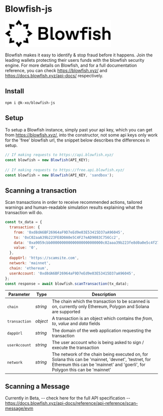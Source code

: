 # Blowfish-js

<p>
<img title="Blowfish" src= "./assets/blowfishlogo.svg" width="350px"/>
</p>

Blowfish makes it easy to identify & stop fraud before it happens. Join the leading wallets protecting their users funds with the blowfish security engine. For more details on Blowfish, and for a full documentation reference, you can check https://blowfish.xyz/ and https://docs.blowfish.xyz/api-docs/ respectively.

## Install
```sh
npm i @k-xo/blowfish-js
```

## Setup

To setup a Blowfish instance, simply past your api key, which you can get from https://blowfish.xyz/, into the constructor, not some api keys only work for the 'free' blowfish url, the snippet below describes the differences in setup.

```js
// If making requests to https://api.blowfish.xyz/
const blowfish = new Blowfish(API_KEY);

// If making requests to https://free.api.blowfish.xyz/
const blowfish = new Blowfish(API_KEY, 'sandbox');
```

## Scanning a transaction

Scan transactions in order to receive recommended actions, tailored warnings and human-readable simulation results explaining what the transaction will do.

```js
const tx_data = {
  transaction: {
    from: '0xd8dA6BF26964aF9D7eEd9e03E53415D37aA96045',
    to: '0xC02aaA39b223FE8D0A0e5C4F27eAD9083C756Cc2',
    data: '0xa9059cbb000000000000000000000000c02aaa39b223fe8d0a0e5c4f27ead9083c756cc20000000000000000000000000000000000000000000000000de0b6b3a7640000',
    value: '0',
  },
  dappUrl: 'https://scamsite.com',
  network: 'mainnet',
  chain: 'ethereum',
  userAccount: '0xd8dA6BF26964aF9D7eEd9e03E53415D37aA96045',
};
const response = await blowfish.scanTransaction(tx_data);
```

| **Parameter** | **Type** | **Description**                                                                                                                                                                     |
| ------------- | -------- | ----------------------------------------------------------------------------------------------------------------------------------------------------------------------------------- |
| `chain`       | _string_ | The chain which the transaction to be scanned is on, currently only Ethereum, Polygon and Solana are supported                                                                      |
| `transaction` | _object_ | A transaction is an object which contains the _from_, _to_, _value_ and _data_ fields                                                                                               |
| `dappUrl`     | _string_ | The domain of the web application requesting the transaction                                                                                                                        |
| `userAccount` | _string_ | The user account who is being asked to sign / execute the transaction                                                                                                               |
| `network`     | _string_ | The network of the chain being executed on, for Solana this can be 'mainnet, 'devnet', 'testnet, for Ethereum this can be 'mainnet' and 'goerli', for Polygon this can be 'mainnet' |

## Scanning a Message

Currently in Beta, -- check here for the full API specification -- https://docs.blowfish.xyz/api-docs/reference/api-reference/scan-message/evm
